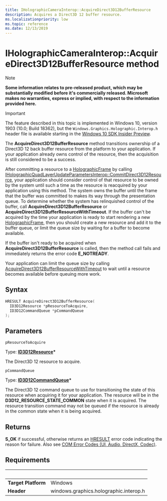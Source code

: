 ```yaml
---
title: IHolographicCameraInterop::AcquireDirect3D12BufferResource
description: Acquires a Direct3D 12 buffer resource.
ms.localizationpriority: low
ms.topic: reference
ms.date: 12/13/2019
---
```


# IHolographicCameraInterop::AcquireDirect3D12BufferResource method

> [!NOTE]
> **Some information relates to pre-released product, which may be substantially modified before it's commercially released. Microsoft makes no warranties, express or implied, with respect to the information provided here.**

> [!IMPORTANT]
> The feature described in this topic is implemented in 
Windows 10, version 1903 (10.0; Build 18362), but the `Windows.Graphics.Holographic.Interop.h` header file is available starting in the [Windows 10 SDK Insider Preview](https://www.microsoft.com/software-download/windowsinsiderpreviewSDK).

The **AcquireDirect3D12BufferResource** method transitions ownership of a Direct3D 12 back buffer resource from the platform to your application. If your application already owns control of the resource, then the acquisition is still considered to be a success.

After committing a resource to a [HolographicFrame](/uwp/api/windows.graphics.holographic.holographicframe) by calling [IHolographicQuadLayerUpdateParametersInterop::CommitDirect3D12Resource](/windows/win32/direct3D12/windows.graphics.holographic.interop/nf-windows-graphics-holographic-interop-iholographicquadlayerupdateparametersinterop-commitdirect3d12resource), your application should consider control of that resource to be owned by the system until such a time as the resource is reacquired by your application using this method. The system owns the buffer until the frame that the buffer was committed to makes its way through the presentation queue. To determine whether the system has relinquished control of the buffer, call  **AcquireDirect3D12BufferResource** or **AcquireDirect3D12BufferResourceWithTimeout**. If the buffer can't be acquired by the time your application is ready to start rendering a new [HolographicFrame](/uwp/api/windows.graphics.holographic.holographicframe), then you should create a new resource and add it to the buffer queue, or limit the queue size by waiting for a buffer to become available.

If the buffer isn't ready to be acquired when **AcquireDirect3D12BufferResource** is called, then the method call fails and immediately returns the error code **E_NOTREADY**.

Your application can limit the queue size by calling [AcquireDirect3D12BufferResourceWithTimeout](/windows/win32/api/windows.graphics.holographic.interop/nf-windows-graphics-holographic-interop-iholographiccamerainterop-acquiredirect3d12bufferresourcewithtimeout) to wait until a resource becomes available before queuing more work.

## Syntax

```cpp
HRESULT AcquireDirect3D12BufferResource(
  ID3D12Resource *pResourceToAcquire,
  ID3D12CommandQueue *pCommandQueue
);
```

## Parameters

`pResourceToAcquire`

Type: **[ID3D12Resource](/windows/win32/api/d3d12/nn-d3d12-id3d12resource)\***

The Direct3D 12 resource to acquire.

`pCommandQueue`

Type: **[ID3D12CommandQueue](/windows/win32/api/d3d12/nn-d3d12-id3d12commandqueue)\***

The Direct3D 12 command queue to use for transitioning the state of this resource when acquiring it for your application.
The resource will be in the **D3D12_RESOURCE_STATE_COMMON** state when it is acquired. The resource transition command may not be queued if the resource is already in the common state when it is being acquired.

## Returns
**S_OK** if successful, otherwise returns an [HRESULT](/windows/win32/com/structure-of-com-error-codes) error code indicating the reason for failure. Also see [COM Error Codes (UI, Audio, DirectX, Codec)](/windows/win32/com/com-error-codes-10).

## Requirements
| &nbsp; | &nbsp; |
| ---- |:---- |
| **Target Platform** | Windows |
| **Header** | windows.graphics.holographic.interop.h |